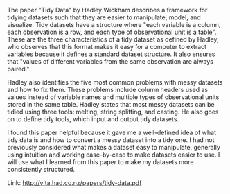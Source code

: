 The paper "Tidy Data" by Hadley Wickham describes a framework for tidying datasets such that they are easier to manipulate, model, and visualize. Tidy datasets have a structure where "each variable is a column, each observation is a row, and each type of observational unit is a table". These are the three characteristics of a tidy dataset as defined by Hadley, who observes that this format makes it easy for a computer to extract variables because it defines a standard dataset structure. It also ensures that "values of different variables from the same observation are always paired." 

Hadley also identifies the five most common problems with messy datasets and how to fix them. These problems include column headers used as values instead of variable names and multiple types of observational units stored in the same table. Hadley states that most messy datasets can be tidied using three tools: melting, string splitting, and casting. He also goes on to define tidy tools, which input and output tidy datasets. 

I found this paper helpful because it gave me a well-defined idea of what tidy data is and how to convert a messy dataset into a tidy one. I had not previously considered what makes a dataset easy to manipulate, generally using intuition and working case-by-case to make datasets easier to use. I will use what I learned from this paper to make my datasets more consistently structured. 

Link: http://vita.had.co.nz/papers/tidy-data.pdf

